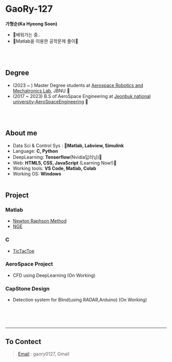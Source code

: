 # GaoRy-127

__가형순(Ka Hyeong Soon)__
  * 🌱배워가는 중.. 
  * 👀Matlab을 이용한 공학문제 풀이:star2:

<br/><br/>
## Degree
  * (2023 ~ ) Master Degree students at [Aerospace Robotics and Mechatronics Lab](http://arm.jbnu.ac.kr/), JBNU :rocket:
  * (2017 ~ 2023) B.S of AeroSpace Engineering at [Jeonbuk national university-AeroSpaceEngineering](https://aerospace.jbnu.ac.kr/aerospace/index.do) :rocket:

<br/><br/>
## About me
  * Data Sci & Control Sys : __:star2:Matlab, Labview, Simulink__
  * Language: __C, Python__ 
  * DeepLearning: __Tenserflow__(Nvidia딥러닝)🌱  
  * Web: __HTML5, CSS, JavaScript__ (Learning Now!)🌱
  * Working tools: __VS Code, Matlab, Colab__
  * Working OS: __Windows__
<br/><br/> 
      
## Project
  
   ### Matlab
  * [Newton Raphson Method](https://github.com/GaoRy-127/NewtonRaph)     
  * [NGE](https://github.com/GaoRy-127/NGE)<br/>
  
   ### C 
  * [TicTacToe](https://github.com/GaoRy-127/TicTacToe)<br/>  
  
   ### AeroSpace Project
  * CFD using DeepLearning (On Working)
  
   ### CapStone Design
  * Detection system for Blind(using RADAR,Arduino) (On Working)
  
<br/><br/><br/> 
    
   
------

## To Contect
  > [Email](mailto:gaory0127@gmail.com) : gaory0127, Gmail




<!---
GaoRy-127/GaoRy-127 is a ✨ special ✨ repository because its `README.md` (this file) appears on your GitHub profile.
You can click the Preview link to take a look at your changes.
--->
